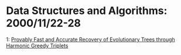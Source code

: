 # Data Structures and Algorithms: 2000/11/22-28  
1: [Provably Fast and Accurate Recovery of Evolutionary Trees through  Harmonic Greedy Triplets](https://doi.org/10.48550/arXiv.cs/0011038)  